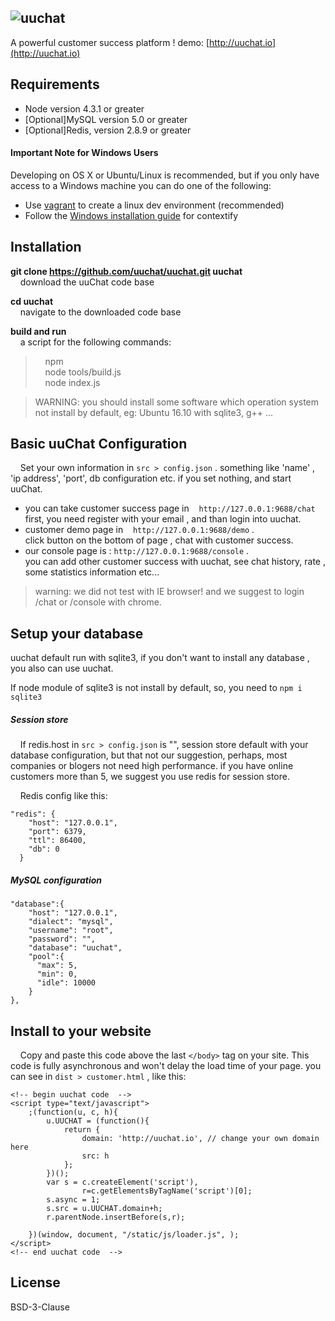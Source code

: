 ## <img alt="uuchat" src="http://i.imgur.com/endrrcC.png" />

A powerful customer success platform ! demo: [http://uuchat.io](http://uuchat.io)

## Requirements

* Node version 4.3.1 or greater
* [Optional]MySQL version 5.0 or greater
* [Optional]Redis, version 2.8.9 or greater

#### Important Note for Windows Users
Developing on OS X or Ubuntu/Linux is recommended, but if you only have access to
a Windows machine you can do one of the following:

* Use [vagrant](http://www.vagrantup.com/) to create a linux dev environment (recommended)
* Follow the [Windows installation guide](https://github.com/brianmcd/contextify/wiki/Windows-Installation-Guide)
for contextify

## Installation

**git clone https://github.com/uuchat/uuchat.git uuchat** <br />
&nbsp;&nbsp;&nbsp;&nbsp;download the uuChat code base

**cd uuchat** <br />
&nbsp;&nbsp;&nbsp;&nbsp;navigate to the downloaded code base

**build and run**<br />
&nbsp;&nbsp;&nbsp;&nbsp;a script for the following commands: <br />
>&nbsp;&nbsp;&nbsp;&nbsp;npm  <br />
>&nbsp;&nbsp;&nbsp;&nbsp;node tools/build.js <br />
>&nbsp;&nbsp;&nbsp;&nbsp;node index.js <br />


> WARNING: you should install some software which operation system not install 
by default, eg: Ubuntu 16.10 with sqlite3, g++ ...

## Basic uuChat Configuration

&nbsp;&nbsp;&nbsp;&nbsp;Set your own information in `src > config.json` . something like 'name' , 'ip address',
'port', db configuration etc. if you set nothing, and start uuChat.
 + you can take customer success page in &nbsp;&nbsp; `http://127.0.0.1:9688/chat` <br />
 first, you need register with your email , and than login into uuchat.
 + customer demo page in  &nbsp;&nbsp; `http://127.0.0.1:9688/demo` . <br />
 click button on the bottom of page , chat with customer success.
 + our console page is : `http://127.0.0.1:9688/console` . <br />
 you can add other customer success with uuchat, see chat history, rate ,
 some statistics information etc...

> warning: we did not test with IE browser! and we suggest to login /chat or /console with chrome.<br />

## Setup your database

uuchat default run with sqlite3, if you don't want to install any database , you also can use uuchat. <br />

If node module of sqlite3 is not install by default, so, you need to `npm i sqlite3`

##### Session store
&nbsp;&nbsp;&nbsp;&nbsp;If redis.host in `src > config.json` is "", session store default with your database configuration, but that
not our suggestion, perhaps, most companies or blogers not need high performance. if you have online customers
more than 5, we suggest you use redis for session store.<br />

&nbsp;&nbsp;&nbsp;&nbsp;Redis config like this:
```
"redis": {
    "host": "127.0.0.1",
    "port": 6379,
    "ttl": 86400,
    "db": 0
  }
```


##### MySQL configuration
```
"database":{
    "host": "127.0.0.1",
    "dialect": "mysql",
    "username": "root",
    "password": "",
    "database": "uuchat",
    "pool":{
      "max": 5,
      "min": 0,
      "idle": 10000
    }
},
```

## Install to your website

&nbsp;&nbsp;&nbsp;&nbsp;Copy and paste this code above the last `</body>` tag on your site.
This code is fully asynchronous and won't delay the load time of your page.
you can see in `dist > customer.html` , like this: 
```
<!-- begin uuchat code  -->
<script type="text/javascript">
    ;(function(u, c, h){
        u.UUCHAT = (function(){
            return {
                domain: 'http://uuchat.io', // change your own domain here
                src: h
            };
        })();
        var s = c.createElement('script'),
                r=c.getElementsByTagName('script')[0];
        s.async = 1;
        s.src = u.UUCHAT.domain+h;
        r.parentNode.insertBefore(s,r);

    })(window, document, "/static/js/loader.js", );
</script>
<!-- end uuchat code  -->
```
## License

BSD-3-Clause